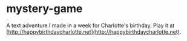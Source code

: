 # mystery-game

A text adventure I made in a week for Charlotte's birthday. Play it at [http://happybirthdaycharlotte.net](http://happybirthdaycharlotte.net).
